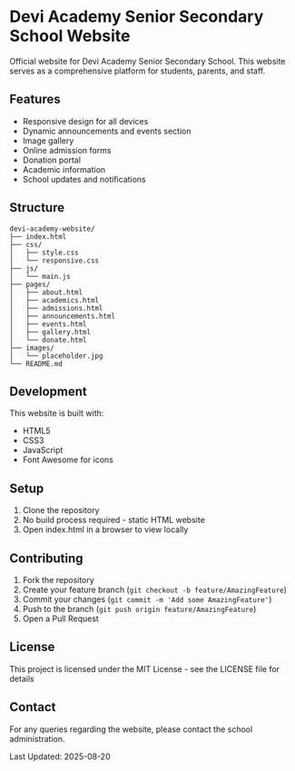 # Devi Academy Senior Secondary School Website

Official website for Devi Academy Senior Secondary School. This website serves as a comprehensive platform for students, parents, and staff.

## Features

- Responsive design for all devices
- Dynamic announcements and events section
- Image gallery
- Online admission forms
- Donation portal
- Academic information
- School updates and notifications

## Structure

```
devi-academy-website/
├── index.html
├── css/
│   ├── style.css
│   └── responsive.css
├── js/
│   └── main.js
├── pages/
│   ├── about.html
│   ├── academics.html
│   ├── admissions.html
│   ├── announcements.html
│   ├── events.html
│   ├── gallery.html
│   └── donate.html
├── images/
│   └── placeholder.jpg
└── README.md
```

## Development

This website is built with:
- HTML5
- CSS3
- JavaScript
- Font Awesome for icons

## Setup

1. Clone the repository
2. No build process required - static HTML website
3. Open index.html in a browser to view locally

## Contributing

1. Fork the repository
2. Create your feature branch (`git checkout -b feature/AmazingFeature`)
3. Commit your changes (`git commit -m 'Add some AmazingFeature'`)
4. Push to the branch (`git push origin feature/AmazingFeature`)
5. Open a Pull Request

## License

This project is licensed under the MIT License - see the LICENSE file for details

## Contact

For any queries regarding the website, please contact the school administration.

Last Updated: 2025-08-20
